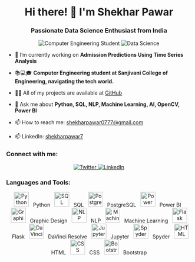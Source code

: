 <h1 align="center">Hi there! 👋 I'm Shekhar Pawar</h1>
<h3 align="center">Passionate Data Science Enthusiast from India</h3>

<p align="center">
  <img src="https://img.shields.io/badge/Student-Computer%20Engineering-blue" alt="Computer Engineering Student">
  <img src="https://img.shields.io/badge/Focus-Data%20Science-green" alt="Data Science">
</p>

- 🔭 I’m currently working on **Admission Predictions Using Time Series Analysis**

- 📚💻🎓 **Computer Engineering student at Sanjivani College of Engineering, navigating the tech world.**

- 👨‍💻 All of my projects are available at [GitHub](https://github.com/shekharpawar7)

- 💬 Ask me about **Python, SQL, NLP, Machine Learning, AI, OpenCV, Power BI**

- 📫 How to reach me: [shekharpawar0777@gmail.com](mailto:shekharpawar0777@gmail.com)

- 📫 LinkedIn: [shekharpawar7](https://www.linkedin.com/in/shekharpawar7/)

<h3 align="left">Connect with me:</h3>
<p align="center">
  <a href="https://twitter.com/105pawar" target="_blank">
    <img src="https://img.shields.io/twitter/follow/105pawar?style=social" alt="Twitter">
  </a>
  <a href="https://linkedin.com/in/shekharpawar7" target="_blank">
    <img src="https://img.shields.io/badge/LinkedIn-shekharpawar7-blue" alt="LinkedIn">
  </a>
</p>

<h3 align="left">Languages and Tools:</h3>
<p align="center">
  <img src="https://img.icons8.com/color/48/000000/python.png" alt="Python" width="40" height="40"/>
  &nbsp;&nbsp;Python&nbsp;&nbsp;
  <img src="https://img.icons8.com/color/48/000000/sql.png" alt="SQL" width="40" height="40"/>
  &nbsp;&nbsp;SQL&nbsp;&nbsp;
  <img src="https://img.icons8.com/color/48/000000/postgreesql.png" alt="PostgreSQL" width="40" height="40"/>
  &nbsp;&nbsp;PostgreSQL&nbsp;&nbsp;
  <img src="https://powerbi.microsoft.com/pictures/application-logos/svg/powerbi_logo.svg" alt="Power BI" width="40" height="40"/>
  &nbsp;&nbsp;Power BI&nbsp;&nbsp;
  <img src="https://img.icons8.com/color/48/000000/graphic-design.png" alt="Graphic Design" width="40" height="40"/>
  &nbsp;&nbsp;Graphic Design&nbsp;&nbsp;
  <img src="https://img.icons8.com/color/48/000000/natural-language-processing.png" alt="NLP" width="40" height="40"/>
  &nbsp;&nbsp;NLP&nbsp;&nbsp;
  <img src="https://img.icons8.com/color/48/000000/machine-learning.png" alt="Machine Learning" width="40" height="40"/>
  &nbsp;&nbsp;Machine Learning&nbsp;&nbsp;
  <img src="https://flask.palletsprojects.com/en/2.1.x/_images/flask-logo.png" alt="Flask" width="40" height="40"/>
  &nbsp;&nbsp;Flask&nbsp;&nbsp;
  <img src="https://iconarchive.com/download/i110031/fabian-kron/davinci-resolve/DaVinci-Resolve-Logo-Black.png" alt="DaVinci Resolve" width="40" height="40"/>
  &nbsp;&nbsp;DaVinci Resolve&nbsp;&nbsp;
  <img src="https://upload.wikimedia.org/wikipedia/commons/thumb/3/38/Jupyter_logo.svg/1200px-Jupyter_logo.svg.png" alt="Jupyter" width="40" height="40"/>
  &nbsp;&nbsp;Jupyter&nbsp;&nbsp;
  <img src="https://iconarchive.com/download/i108683/spyder/python-plotting-spyder.png" alt="Spyder" width="40" height="40"/>
  &nbsp;&nbsp;Spyder&nbsp;&nbsp;
  <img src="https://img.icons8.com/color/48/000000/html-5.png" alt="HTML" width="40" height="40"/>
  &nbsp;&nbsp;HTML&nbsp;&nbsp;
  <img src="https://img.icons8.com/color/48/000000/css3.png" alt="CSS" width="40" height="40"/>
  &nbsp;&nbsp;CSS&nbsp;&nbsp;
  <img src="https://img.icons8.com/color/48/000000/bootstrap.png" alt="Bootstrap" width="40" height="40"/>
  &nbsp;&nbsp;Bootstrap&nbsp;&nbsp;
</p>

